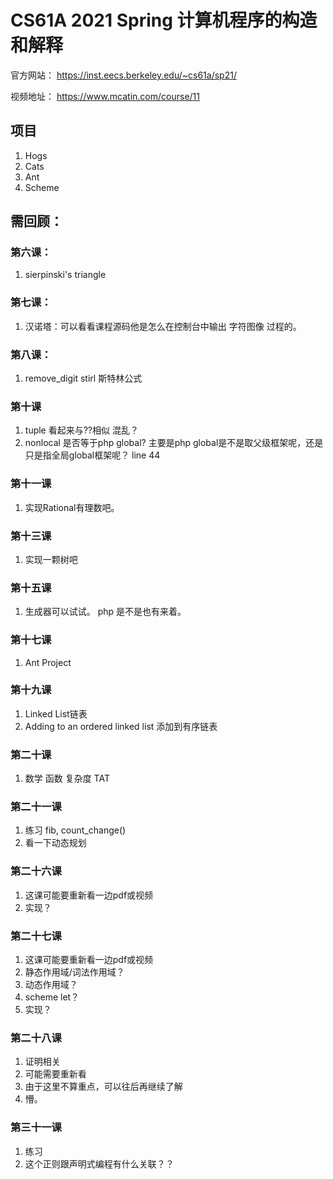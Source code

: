 # CS61A 2021 Spring 计算机程序的构造和解释

官方网站：
https://inst.eecs.berkeley.edu/~cs61a/sp21/

视频地址：
https://www.mcatin.com/course/11


## 项目
1. Hogs
2. Cats
3. Ant
4. Scheme

## 需回顾：
### 第六课：
1. sierpinski's triangle

### 第七课：
1. 汉诺塔：可以看看课程源码他是怎么在控制台中输出 字符图像 过程的。

### 第八课：
1. remove_digit stirl 斯特林公式

### 第十课
1. tuple 看起来与??相似 混乱？
2. nonlocal 是否等于php global? 主要是php global是不是取父级框架呢，还是只是指全局global框架呢？ line 44

### 第十一课
1. 实现Rational有理数吧。

### 第十三课
1. 实现一颗树吧

### 第十五课
1. 生成器可以试试。 php 是不是也有来着。

### 第十七课
1. Ant Project

### 第十九课
1. Linked List链表
2. Adding to an ordered linked list 添加到有序链表

### 第二十课
1. 数学 函数  复杂度 TAT

### 第二十一课
1. 练习 fib, count_change()
2. 看一下动态规划

### 第二十六课
1. 这课可能要重新看一边pdf或视频
2. 实现？

### 第二十七课
1. 这课可能要重新看一边pdf或视频
2. 静态作用域/词法作用域？
3. 动态作用域？
4. scheme let？
5. 实现？

### 第二十八课
1. 证明相关
2. 可能需要重新看
3. 由于这里不算重点，可以往后再继续了解
4. 懵。

### 第三十一课
1. 练习
2. 这个正则跟声明式编程有什么关联？？